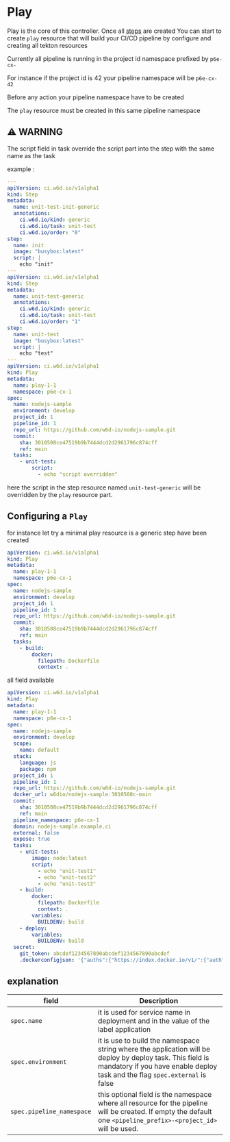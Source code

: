 # Play

Play is the core of this controller. Once all [steps](steps.md) are created
You can start to create `play` resource that will build your CI/CD pipeline by configure and creating all tekton resources 

Currently all pipeline is running in the project id namespace prefixed by `p6e-cx-`

For instance if the project id is 42 your pipeline namespace will be `p6e-cx-42`

Before any action your pipeline namespace have to be created

The `play` resource must be created in this same pipeline namespace

## :warning: WARNING ##

The script field in task override the script part into the step with the same name as the task

example :

```yaml
---
apiVersion: ci.w6d.io/v1alpha1
kind: Step
metadata:
  name: unit-test-init-generic
  annotations:
    ci.w6d.io/kind: generic
    ci.w6d.io/task: unit-test
    ci.w6d.io/order: "0"
step:
  name: init
  image: "busybox:latest"
  script: |
    echo "init"
---
apiVersion: ci.w6d.io/v1alpha1
kind: Step
metadata:
  name: unit-test-generic
  annotations:
    ci.w6d.io/kind: generic
    ci.w6d.io/task: unit-test
    ci.w6d.io/order: "1"
step:
  name: unit-test
  image: "busybox:latest"
  script: |
    echo "test"
---
apiVersion: ci.w6d.io/v1alpha1
kind: Play
metadata:
  name: play-1-1
  namespace: p6e-cx-1
spec:
  name: nodejs-sample
  environment: develop
  project_id: 1
  pipeline_id: 1
  repo_url: https://github.com/w6d-io/nodejs-sample.git
  commit:
    sha: 3010508ce47519b9b7444dcd2d2961796c874cff
    ref: main
  tasks:
    - unit-test:
        script:
          - echo "script overridden"
```

here the script in the step resource named `unit-test-generic` will be overridden by the `play` resource part.

## Configuring a `Play`

for instance let try a minimal play resource is a generic step have been created

```yaml
apiVersion: ci.w6d.io/v1alpha1
kind: Play
metadata:
  name: play-1-1
  namespace: p6e-cx-1
spec:
  name: nodejs-sample
  environment: develop
  project_id: 1
  pipeline_id: 1
  repo_url: https://github.com/w6d-io/nodejs-sample.git
  commit:
    sha: 3010508ce47519b9b7444dcd2d2961796c874cff
    ref: main
  tasks:
    - build:
        docker:
          filepath: Dockerfile
          context: .
```

all field available

```yaml
apiVersion: ci.w6d.io/v1alpha1
kind: Play
metadata:
  name: play-1-1
  namespace: p6e-cx-1
spec:
  name: nodejs-sample
  environment: develop
  scope:
    name: default
  stack:
    language: js
    package: npm
  project_id: 1
  pipeline_id: 1
  repo_url: https://github.com/w6d-io/nodejs-sample.git
  docker_url: w6dio/nodejs-sample:3010508c-main
  commit:
    sha: 3010508ce47519b9b7444dcd2d2961796c874cff
    ref: main
  pipeline_namespace: p6e-cx-1
  domain: nodejs-sample.example.ci
  external: false
  expose: true
  tasks:
    - unit-tests:
        image: node:latest
        script:
          - echo "unit-test1"
          - echo "unit-test2"
          - echo "unit-test3"
    - build:
        docker:
          filepath: Dockerfile
          context: .
        variables:
          BUILDENV: build
    - deploy:
        variables:
          BUILDENV: build
  secret:
    git_token: abcdef1234567890abcdef1234567890abcdef
    .dockerconfigjson: '{"auths":{"https://index.docker.io/v1/":{"auth":"personaldockertoken"}}}'
```

## explanation



| field                    | Description                                                                                                                                                                               |
|--------------------------|-------------------------------------------------------------------------------------------------------------------------------------------------------------------------------------------|
|`spec.name`               | it is used for service name in deployment and in the value of the label application                                                                                                       |
|`spec.environment`        | it is use to build the namespace string where the application will be deploy by deploy task. This field is mandatory if you have enable deploy task and the flag `spec.external` is false |
|`spec.pipeline_namespace` | this optional field is the namespace where all resource for the pipeline will be created. If empty the default one `<pipeline_prefix>-<project_id>` will be used.                         |

